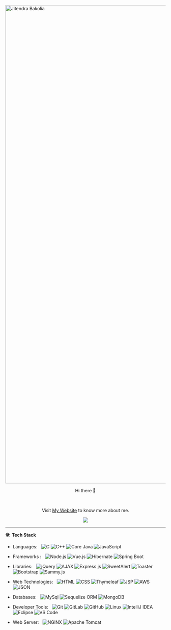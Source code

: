 <img src="https://capsule-render.vercel.app/api?type=waving&color=gradient&height=250&text=%20Jitendra%20Bakolia%20"
    alt="Jitendra Bakolia" width="1500" />
<p align="center">
    Hi there 👋
</p>
<br>
<p align="center">
    Visit <a href="https://jiten.tech">My Website</a> to know more about me.
</p>

<p align="center">
    <a href="https://www.linkedin.com/in/jitendrabakolia/">
        <img src="https://img.shields.io/badge/linkedin-%230077B5.svg?style=for-the-badge&logo=linkedin&logoColor=white">
    </a>
    <br>
    <!-- <a href="https://t.me/nikhilpal2705">
        <img src="https://img.shields.io/badge/Telegram-2CA5E0?style=for-the-badge&logo=telegram&logoColor=white">
    </a>
    <a href="https://twitter.com/nikhilpal2705">
        <img src="https://img.shields.io/badge/Twitter-%231DA1F2.svg?style=for-the-badge&logo=Twitter&logoColor=white">
    </a>
    <br>
    <a href="https://www.hackerrank.com/nikhilpal2705">
        <img src="https://img.shields.io/badge/-Hackerrank-2EC866?style=for-the-badge&logo=HackerRank&logoColor=white">
    </a>
    <a href="https://auth.geeksforgeeks.org/user/nikhilpal2705">
        <img src="https://img.shields.io/badge/GeeksforGeeks-gray?style=for-the-badge&logo=geeksforgeeks&logoColor=35914c">
    </a>
    <a href="https://leetcode.com/nikhilpal2705/">
        <img src="https://img.shields.io/badge/LeetCode-000000?style=for-the-badge&logo=LeetCode&logoColor=#d16c06">
    </a> -->
</p>

<!-- *** -->

<!-- **⚙️ &nbsp;GitHub Analytics**

<p align="center">
        <img height="180em" src="https://github-readme-streak-stats.herokuapp.com/?user=Jitendra-Bakolia&hide_border=true&theme=dark" />
        <img height="180em" src="https://github-readme-stats.vercel.app/api/top-langs/?username=Jitendra-Bakolia&exclude_repo=KNN-Image-Classification&show_icons=true&hide_border=true&layout=compact&langs_count=8&theme=dark"/>
</p> -->

<!-- *** -->

<!-- **♨️ &nbsp;DSA Analytics** -->

<!-- <p align="center"> <a href="https://leetcode.com/nikhilpal2705"><img src="https://leetcard.jacoblin.cool/nikhilpal2705?border=0&radius=10&theme=dark&ext=activity" alt="Leetcode stats"/> </a></p>
         
<p align="center"> <a href="https://auth.geeksforgeeks.org/user/nikhilpal2705/practice/"><img src="https://geeks-for-geeks-stats-card.vercel.app/?username=nikhilpal2705" alt="GFG stats"/></a></p> -->

***

**🛠 &nbsp;Tech Stack**

- Languages: &nbsp;
  ![C](https://img.shields.io/badge/-C-333333?style=flat&logo=C)
  ![C++](https://img.shields.io/badge/-C%2B%2B-333333?style=flat&logo=c%2B%2B)
  ![Core Java](https://img.shields.io/badge/-Java-333333?style=flat&logo=openjdk)
  ![JavaScript](https://img.shields.io/badge/-JavaScript-333333?style=flat&logo=javascript)

- Frameworks : &nbsp;
  ![Node.js](https://img.shields.io/badge/-node.js-333333?style=flat&logo=node.js)
  ![Vue.js](https://img.shields.io/badge/-Vue.js-333333?style=flat&logo=vue.js)
  ![Hibernate](https://img.shields.io/badge/-Hibernate-333333?style=flat&logo=hibernate)
  ![Spring Boot](https://img.shields.io/badge/-Spring%20Boot-333333?style=flat&logo=spring)

- Libraries: &nbsp;
  ![jQuery](https://img.shields.io/badge/-jQuery-333333?style=flat&logo=jquery)
  ![AJAX](https://img.shields.io/badge/-AJAX-333333?style=flat&logo=ajax)
  ![Express.js](https://img.shields.io/badge/-express.js-333333?style=flat&logo=express)
  ![SweetAlert](https://img.shields.io/badge/-SweetAlert-333333?style=flat&logo=sweetalert)
  ![Toaster](https://img.shields.io/badge/-Toaster-333333?style=flat&logo=toaster)
  ![Bootstrap](https://img.shields.io/badge/-Bootstrap-333333?style=flat&logo=bootstrap)
  ![Sammy.js](https://img.shields.io/badge/-Sammy.js-333333?style=flat&logo=sammy.js)

- Web Technologies: &nbsp;
  ![HTML](https://img.shields.io/badge/-HTML-333333?style=flat&logo=html5)
  ![CSS](https://img.shields.io/badge/-CSS-333333?style=flat&logo=css3)
  ![Thymeleaf](https://img.shields.io/badge/-Thymeleaf-333333?style=flat&logo=thymeleaf)
  ![JSP](https://img.shields.io/badge/-JSP-333333?style=flat&logo=jsp)
  ![AWS](https://img.shields.io/badge/-AWS-333333?style=flat&logo=amazonaws)
  ![JSON](https://img.shields.io/badge/-JSON-333333?style=flat&logo=json)

- Databases:  &nbsp;
  ![MySql](https://img.shields.io/badge/-MySql-333333?style=flat&logo=mysql&logoColor=007ACC)
  ![Sequelize ORM](https://img.shields.io/badge/-Sequelize%20ORM-333333?style=flat&logo=sequelize)
  ![MongoDB](https://img.shields.io/badge/-MongoDB-333333?style=flat&logo=mongodb)

- Developer Tools: &nbsp;
  ![Git](https://img.shields.io/badge/-Git-333333?style=flat&logo=git)
  ![GitLab](https://img.shields.io/badge/-GitLab-333333?style=flat&logo=gitlab)
  ![GitHub](https://img.shields.io/badge/-GitHub-333333?style=flat&logo=GitHub)
  ![Linux](https://img.shields.io/badge/-Linux-333333?style=flat&logo=linux)
  ![IntelliJ IDEA](https://img.shields.io/badge/-IntelliJ%20IDEA-333333?style=flat&logo=intellijidea)
  ![Eclipse](https://img.shields.io/badge/-Eclipse-333333?style=flat&logo=eclipse)
  ![VS Code](https://img.shields.io/badge/-VS%20Code-333333?style=flat&logo=visual-studio-code)

- Web Server: &nbsp;
  ![NGINX](https://img.shields.io/badge/-NGINX-333333?style=flat&logo=nginx)
  ![Apache Tomcat](https://img.shields.io/badge/-Apache%20Tomcat-333333?style=flat&logo=apachetomcat)